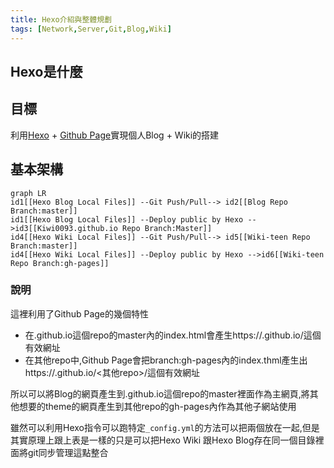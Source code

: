 ```yaml
---
title: Hexo介紹與整體規劃
tags: [Network,Server,Git,Blog,Wiki]
---
```


## Hexo是什麼

## 目標

利用[Hexo](https://hexo.io/zh-tw/) + [Github Page](https://pages.github.com/)實現個人Blog + Wiki的搭建

## 基本架構

```mermaid
graph LR
id1[[Hexo Blog Local Files]] --Git Push/Pull--> id2[[Blog Repo Branch:master]]
id1[[Hexo Blog Local Files]] --Deploy public by Hexo -->id3[[Kiwi0093.github.io Repo Branch:Master]]
id4[[Hexo Wiki Local Files]] --Git Push/Pull--> id5[[Wiki-teen Repo Branch:master]]
id4[[Hexo Wiki Local Files]] --Deploy public by Hexo -->id6[[Wiki-teen Repo Branch:gh-pages]]
```

### 說明

這裡利用了Github Page的幾個特性

- 在<Username>.github.io這個repo的master內的index.html會產生https://<Username>.github.io/這個有效網址
- 在其他repo中,Github Page會把branch:gh-pages內的index.thml產生出https://<username>.github.io/<其他repo>/這個有效網址

所以可以將Blog的網頁產生到<username>.github.io這個repo的master裡面作為主網頁,將其他想要的theme的網頁產生到其他repo的gh-pages內作為其他子網站使用

雖然可以利用Hexo指令可以跑特定`_config.yml`的方法可以把兩個放在一起,但是其實原理上跟上表是一樣的只是可以把Hexo Wiki 跟Hexo Blog存在同一個目錄裡面將git同步管理這點整合